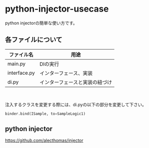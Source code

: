 # python-injector-usecase
python injectorの簡単な使い方です。

## 各ファイルについて
|ファイル名|用途|
|----|----|
|main.py|DIの実行|
|interface.py|インターフェース、実装|
|di.py|インターフェースと実装の紐づけ|
<br>

注入するクラスを変更する際には、di.pyの以下の部分を変更して下さい。
```python
binder.bind(ISample, to=SampleLogic1)
```

## python injector
https://github.com/alecthomas/injector
